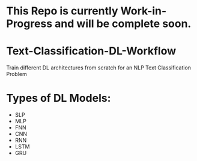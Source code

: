 # This Repo is currently Work-in-Progress and will be complete soon. 

# Text-Classification-DL-Workflow
Train different DL architectures from scratch for an NLP Text Classification Problem

# Types of DL Models: 
- SLP
- MLP
- FNN
- CNN
- RNN
- LSTM
- GRU
